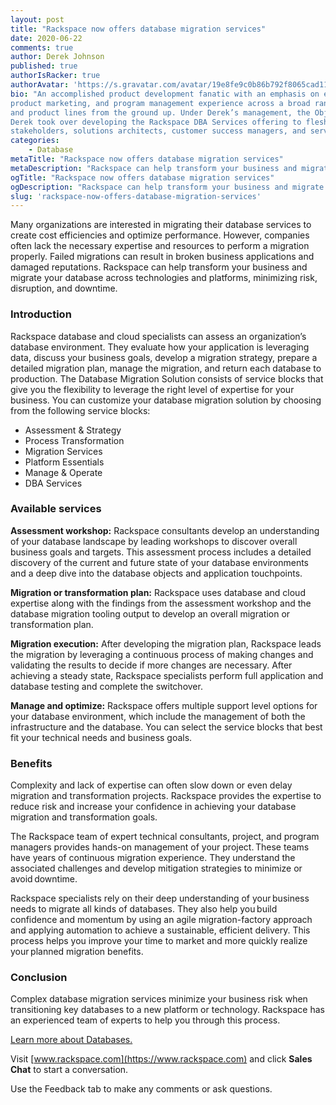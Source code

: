 ```yaml
---
layout: post
title: "Rackspace now offers database migration services"
date: 2020-06-22
comments: true
author: Derek Johnson
published: true
authorIsRacker: true
authorAvatar: 'https://s.gravatar.com/avatar/19e8fe9c0b86b792f8065cad11364cf7'
bio: "An accomplished product development fanatic with an emphasis on execution, Derek has significant product management,
product marketing, and program management experience across a broad range of industries with a track record for growing businesses
and product lines from the ground up. Under Derek’s management, the ObjectRocket MongoDB and Redis offering grew extensively. In 2019,
Derek took over developing the Rackspace DBA Services offering to flesh out the capabilities while working side by side with sales
stakeholders, solutions architects, customer success managers, and service delivery engineers."
categories:
    - Database
metaTitle: "Rackspace now offers database migration services"
metaDescription: "Rackspace can help transform your business and migrate your database across technologies and platforms, minimizing risk, disruption, and downtime."
ogTitle: "Rackspace now offers database migration services"
ogDescription: "Rackspace can help transform your business and migrate your database across technologies and platforms, minimizing risk, disruption, and downtime."
slug: 'rackspace-now-offers-database-migration-services'
---
```


Many organizations are interested in migrating their database services to create cost efficiencies and optimize performance.
However, companies often lack the necessary expertise and resources to perform a migration properly. Failed migrations can result in
broken business applications and damaged reputations. Rackspace can help transform your business and migrate your database across
technologies and platforms, minimizing risk, disruption, and downtime.

<!--more-->

### Introduction

Rackspace database and cloud specialists can assess an organization’s database environment. They evaluate how your
application is leveraging data, discuss your business goals, develop a migration strategy, prepare a detailed migration
plan, manage the migration, and return each database to production.
The Database Migration Solution consists of service blocks that give you the flexibility to leverage the right level of
expertise for your business. You can customize your database migration solution by choosing from the following service blocks:

- Assessment & Strategy
- Process Transformation
- Migration Services
- Platform Essentials
- Manage & Operate
- DBA Services

### Available services

**Assessment workshop:** Rackspace consultants develop an understanding of your database landscape by leading workshops to discover
overall business goals and targets. This assessment process includes a detailed discovery of the current and future state of your
database environments and a deep dive into the database objects and application touchpoints.

**Migration or transformation plan:** Rackspace uses database and cloud expertise along with the findings from the assessment workshop
and the database migration tooling output to develop an overall migration or transformation plan.

**Migration execution:** After developing the migration plan, Rackspace leads the migration by leveraging a continuous process of making
changes and validating the results to decide if more changes are necessary. After achieving a steady state, Rackspace specialists
perform full application and database testing and complete the switchover.

**Manage and optimize:** Rackspace offers multiple support level options for your database environment, which include the  management of both the infrastructure and the database. You can select the service blocks that best fit your technical needs and business goals.

### Benefits

Complexity and lack of expertise can often slow down or even delay migration and transformation projects. Rackspace provides the expertise
to reduce risk and increase your confidence in achieving your database migration and transformation goals.

The Rackspace team of expert technical consultants, project, and program managers provides hands-on management of your project. These
teams have years of continuous migration experience. They understand the associated challenges and develop mitigation strategies to
minimize or avoid downtime. 

Rackspace specialists rely on their deep understanding of your business needs to migrate all kinds of databases.
They also help you build confidence and momentum by using an agile migration-factory approach and applying automation to achieve a sustainable, efficient delivery. This process helps you improve your time to market and more quickly realize your planned migration benefits.


### Conclusion

Complex database migration services minimize your business risk when transitioning key databases to a new platform or technology.
Rackspace has an experienced team of experts to help you through this process.

<a class="cta blue" id="cta" href="https://www.rackspace.com/dba-services">Learn more about Databases.</a>

Visit [www.rackspace.com](https://www.rackspace.com) and click **Sales Chat**
to start a conversation.

Use the Feedback tab to make any comments or ask questions.
